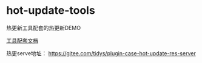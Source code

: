 # hot-update-tools


热更新工具配套的热更新DEMO

[工具配套文档](https://tidys.github.io/plugin-docs-oneself/docs/hot-update-tools/)

热更serve地址： https://gitee.com/tidys/plugin-case-hot-update-res-server


